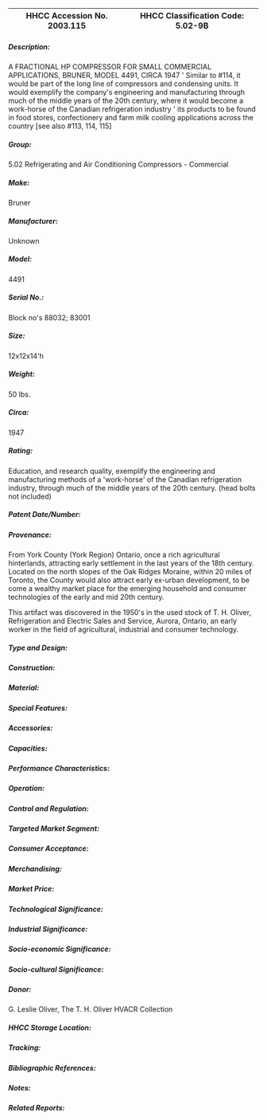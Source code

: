 | **HHCC Accession No. 2003.115** |**HHCC Classification Code:  5.02-9B**|
| ----------- | ----------- |
##### Description:
A FRACTIONAL HP COMPRESSOR FOR SMALL COMMERCIAL APPLICATIONS, BRUNER, MODEL 4491, CIRCA 1947 ' Similar to #114, it would be part of the long line of compressors and condensing units. It would exemplify the company's engineering and manufacturing through much of the middle years of the 20th century, where it would become a work-horse of the Canadian refrigeration industry ' its products to be found in food stores, confectionery and farm milk cooling applications across the country [see  also #113, 114, 115]
##### Group:
5.02 Refrigerating and Air Conditioning Compressors - Commercial

##### Make:
Bruner

##### Manufacturer:
Unknown

##### Model:
4491

##### Serial No.:
Block no's 88032; 83001

##### Size:
12x12x14'h

##### Weight:
50 lbs.

##### Circa:
1947

##### Rating:
Education, and research quality, exemplify the engineering and manufacturing methods of a 'work-horse' of the Canadian refrigeration industry, through much of the middle years of the 20th century. (head bolts not included)

##### Patent Date/Number:


##### Provenance:
From York County (York Region) Ontario, once a rich agricultural hinterlands, attracting early settlement in the last years of the 18th century. Located on the north slopes of the Oak Ridges Moraine, within 20 miles of Toronto, the County would also attract early ex-urban development, to be come a wealthy market place for the emerging household and consumer technologies of the early and mid 20th century. 

This artifact was discovered in the 1950's in the used stock of T. H. Oliver, Refrigeration and Electric Sales and Service, Aurora, Ontario, an early worker in the field of agricultural, industrial and consumer technology.

##### Type and Design:


##### Construction:


##### Material:


##### Special Features:


##### Accessories:


##### Capacities:


##### Performance Characteristics:


##### Operation:


##### Control and Regulation:


##### Targeted Market Segment:


##### Consumer Acceptance:


##### Merchandising:


##### Market Price:


##### Technological Significance:


##### Industrial Significance:


##### Socio-economic Significance:


##### Socio-cultural Significance:


##### Donor:
G. Leslie Oliver, The T. H. Oliver HVACR Collection

##### HHCC Storage Location:


##### Tracking:


##### Bibliographic References:


##### Notes:


##### Related Reports:


